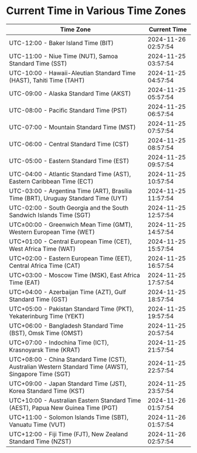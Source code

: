 # Current Time in Various Time Zones

| Time Zone | Current Time |
|-----------|--------------|
| UTC-12:00 - Baker Island Time (BIT) | 2024-11-26 02:57:54 |
| UTC-11:00 - Niue Time (NUT), Samoa Standard Time (SST) | 2024-11-25 03:57:54 |
| UTC-10:00 - Hawaii-Aleutian Standard Time (HAST), Tahiti Time (TAHT) | 2024-11-25 04:57:54 |
| UTC-09:00 - Alaska Standard Time (AKST) | 2024-11-25 05:57:54 |
| UTC-08:00 - Pacific Standard Time (PST) | 2024-11-25 06:57:54 |
| UTC-07:00 - Mountain Standard Time (MST) | 2024-11-25 07:57:54 |
| UTC-06:00 - Central Standard Time (CST) | 2024-11-25 08:57:54 |
| UTC-05:00 - Eastern Standard Time (EST) | 2024-11-25 09:57:54 |
| UTC-04:00 - Atlantic Standard Time (AST), Eastern Caribbean Time (ECT) | 2024-11-25 10:57:54 |
| UTC-03:00 - Argentina Time (ART), Brasília Time (BRT), Uruguay Standard Time (UYT) | 2024-11-25 11:57:54 |
| UTC-02:00 - South Georgia and the South Sandwich Islands Time (SGT) | 2024-11-25 12:57:54 |
| UTC±00:00 - Greenwich Mean Time (GMT), Western European Time (WET) | 2024-11-25 14:57:54 |
| UTC+01:00 - Central European Time (CET), West Africa Time (WAT) | 2024-11-25 15:57:54 |
| UTC+02:00 - Eastern European Time (EET), Central Africa Time (CAT) | 2024-11-25 16:57:54 |
| UTC+03:00 - Moscow Time (MSK), East Africa Time (EAT) | 2024-11-25 17:57:54 |
| UTC+04:00 - Azerbaijan Time (AZT), Gulf Standard Time (GST) | 2024-11-25 18:57:54 |
| UTC+05:00 - Pakistan Standard Time (PKT), Yekaterinburg Time (YEKT) | 2024-11-25 19:57:54 |
| UTC+06:00 - Bangladesh Standard Time (BST), Omsk Time (OMST) | 2024-11-25 20:57:54 |
| UTC+07:00 - Indochina Time (ICT), Krasnoyarsk Time (KRAT) | 2024-11-25 21:57:54 |
| UTC+08:00 - China Standard Time (CST), Australian Western Standard Time (AWST), Singapore Time (SGT) | 2024-11-25 22:57:54 |
| UTC+09:00 - Japan Standard Time (JST), Korea Standard Time (KST) | 2024-11-25 23:57:54 |
| UTC+10:00 - Australian Eastern Standard Time (AEST), Papua New Guinea Time (PGT) | 2024-11-26 01:57:54 |
| UTC+11:00 - Solomon Islands Time (SBT), Vanuatu Time (VUT) | 2024-11-26 01:57:54 |
| UTC+12:00 - Fiji Time (FJT), New Zealand Standard Time (NZST) | 2024-11-26 02:57:54 |
